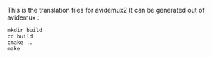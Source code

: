 This is the translation files for avidemux2 
It can be generated out of avidemux :

```
mkdir build
cd build
cmake ..
make
```

